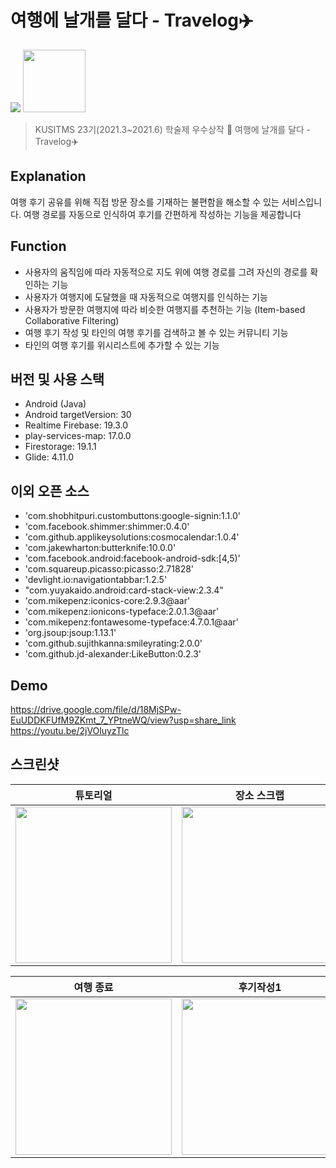 # 여행에 날개를 달다 - Travelog✈️

<img src="https://img.shields.io/badge/platform-android-brightgreen">

<img src="https://user-images.githubusercontent.com/63048392/205852658-d04e0066-f47b-4e1a-8420-9bf5a42b08c9.png" width="100" height="100">

> KUSITMS 23기(2021.3~2021.6) 학술제 우수상작 🥉
> 여행에 날개를 달다 - Travelog✈️
## Explanation

여행 후기 공유를 위해 직접 방문 장소를 기재하는 불편함을 해소할 수 있는 서비스입니다. 여행 경로를 자동으로 인식하여 후기를 간편하게 작성하는 기능을 제공합니다

## Function

- 사용자의 움직임에 따라 자동적으로 지도 위에 여행 경로를 그려 자신의 경로를 확인하는 기능 
- 사용자가 여행지에 도달했을 때 자동적으로 여행지를 인식하는 기능
- 사용자가 방문한 여행지에 따라 비슷한 여행지를 추천하는 기능 (Item-based Collaborative Filtering)
- 여행 후기 작성 및 타인의 여행 후기를 검색하고 볼 수 있는 커뮤니티 기능
- 타인의 여행 후기를 위시리스트에 추가할 수 있는 기능

## 버전 및 사용 스택
- Android (Java)
- Android targetVersion: 30
- Realtime Firebase: 19.3.0
- play-services-map: 17.0.0
- Firestorage: 19.1.1
- Glide: 4.11.0

## 이외 오픈 소스
- 'com.shobhitpuri.custombuttons:google-signin:1.1.0'
- 'com.facebook.shimmer:shimmer:0.4.0'
- 'com.github.applikeysolutions:cosmocalendar:1.0.4'
- 'com.jakewharton:butterknife:10.0.0'
- 'com.facebook.android:facebook-android-sdk:[4,5)'
- 'com.squareup.picasso:picasso:2.71828'
- 'devlight.io:navigationtabbar:1.2.5'
- "com.yuyakaido.android:card-stack-view:2.3.4"
- 'com.mikepenz:iconics-core:2.9.3@aar'
- 'com.mikepenz:ionicons-typeface:2.0.1.3@aar'
- 'com.mikepenz:fontawesome-typeface:4.7.0.1@aar'
- 'org.jsoup:jsoup:1.13.1'
- 'com.github.sujithkanna:smileyrating:2.0.0'
- 'com.github.jd-alexander:LikeButton:0.2.3'

## Demo
https://drive.google.com/file/d/18MjSPw-EuUDDKFUfM9ZKmt_7_YPtneWQ/view?usp=share_link
https://youtu.be/2jVOluyzTlc

## 스크린샷
|튜토리얼|장소 스크랩|여행 기록|
|---------|--------|------|
|<img src="https://user-images.githubusercontent.com/66097819/148501106-ec0168e2-8f36-43ac-8020-69573094ae9c.gif" width="250">|<img src="https://user-images.githubusercontent.com/66097819/148501139-cb0c7100-6233-45ce-a978-c614ff55850b.gif" width="250">|<img src="https://user-images.githubusercontent.com/66097819/148503391-3aead377-25f2-4dbe-8903-d8e73a66e005.gif" width="250">|

|여행 종료|후기작성1|후기작성2|
|------|------|------|
|<img src="https://user-images.githubusercontent.com/66097819/148501363-3bfbf526-3732-42dd-b48e-b08919035251.jpg" width="250">|<img src="https://user-images.githubusercontent.com/66097819/148501378-cb67e4f2-79f6-4cb4-b206-a74aef8c3f6a.jpg" width="250">|<img src="https://user-images.githubusercontent.com/66097819/148501369-5d17a863-1a8d-41dc-884a-cb35151080bf.jpg" width="250">|
